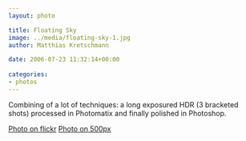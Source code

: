 ```yaml
---
layout: photo

title: Floating Sky
image: ../media/floating-sky-1.jpg
author: Matthias Kretschmann

date: 2006-07-23 11:32:14+00:00
  
categories:
- photos
---
```


Combining of a lot of techniques: a long exposured HDR (3 bracketed shots) processed in Photomatix and finally polished in Photoshop.

[Photo on flickr](http://www.flickr.com/photos/krema/2214959926) [Photo on 500px](http://500px.com/photo/2661090)
